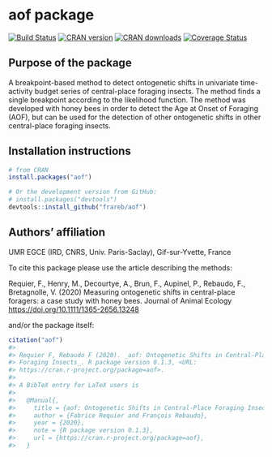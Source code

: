 
<!-- README.md is generated from README.Rmd. Please edit that file -->

# aof package

[![Build
Status](https://travis-ci.org/frareb/osfi.svg?branch=master)](https://travis-ci.org/frareb/osfi)
[![CRAN
version](https://www.r-pkg.org/badges/version/aof)](https://CRAN.R-project.org/package=aof)
[![CRAN
downloads](https://cranlogs.r-pkg.org/badges/grand-total/aof)](https://CRAN.R-project.org/package=aof)
[![Coverage
Status](https://img.shields.io/codecov/c/gh/frareb/osfi/master.svg)](https://codecov.io/gh/frareb/osfi?branch=master)

## Purpose of the package

A breakpoint-based method to detect ontogenetic shifts in univariate
time-activity budget series of central-place foraging insects. The
method finds a single breakpoint according to the likelihood function.
The method was developed with honey bees in order to detect the Age at
Onset of Foraging (AOF), but can be used for the detection of other
ontogenetic shifts in other central-place foraging insects.

## Installation instructions

``` r
# from CRAN
install.packages("aof")

# Or the development version from GitHub:
# install.packages("devtools")
devtools::install_github("frareb/aof")
```

## Authors’ affiliation

UMR EGCE (IRD, CNRS, Univ. Paris-Saclay), Gif-sur-Yvette, France

To cite this package please use the article describing the methods:

Requier, F., Henry, M., Decourtye, A., Brun, F., Aupinel, P., Rebaudo,
F., Bretagnolle, V. (2020) Measuring ontogenetic shifts in central-place
foragers: a case study with honey bees. Journal of Animal Ecology
<https://doi.org/10.1111/1365-2656.13248>

and/or the package itself:

``` r
citation("aof") 
#> 
#> Requier F, Rebaudo F (2020). _aof: Ontogenetic Shifts in Central-Place
#> Foraging Insects_. R package version 0.1.3, <URL:
#> https://cran.r-project.org/package=aof>.
#> 
#> A BibTeX entry for LaTeX users is
#> 
#>   @Manual{,
#>     title = {aof: Ontogenetic Shifts in Central-Place Foraging Insects},
#>     author = {Fabrice Requier and François Rebaudo},
#>     year = {2020},
#>     note = {R package version 0.1.3},
#>     url = {https://cran.r-project.org/package=aof},
#>   }
```

